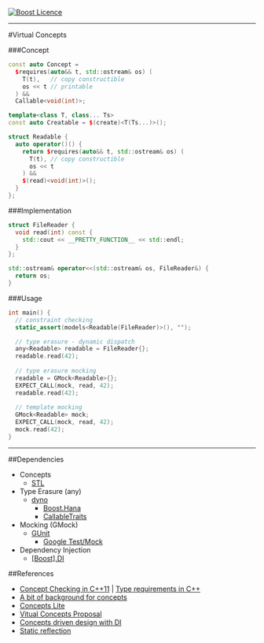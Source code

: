 <a href="http://www.boost.org/LICENSE_1_0.txt" target="_blank">![Boost Licence](http://img.shields.io/badge/license-boost-blue.svg)</a>

---------------------------------------

#Virtual Concepts

###Concept
```cpp
const auto Concept =
  $requires(auto&& t, std::ostream& os) (
    T(t),   // copy constructible
    os << t // printable
  ) &&
  Callable<void(int)>;
```

```cpp
template<class T, class... Ts>
const auto Creatable = $(create)<T(Ts...)>();  
```

```cpp
struct Readable {
  auto operator()() {
    return $requires(auto&& t, std::ostream& os) (
      T(t), // copy constructible
      os << t
    ) &&
    $(read)<void(int)>();
  }
};
```

###Implementation
```cpp
struct FileReader {
  void read(int) const {
    std::cout << __PRETTY_FUNCTION__ << std::endl;
  }
};

std::ostream& operator<<(std::ostream& os, FileReader&) {
  return os;
}
```

###Usage
```cpp
int main() {
  // constraint checking
  static_assert(models<Readable(FileReader)>(), "");

  // type erasure - dynamic dispatch
  any<Readable> readable = FileReader{};
  readable.read(42);
  
  // type erasure mocking
  readable = GMock<Readable>{};
  EXPECT_CALL(mock, read, 42);
  readable.read(42);
  
  // template mocking
  GMock<Readable> mock;
  EXPECT_CALL(mock, read, 42);
  mock.read(42);
}
```

---

##Dependencies
* Concepts
  * [STL](http://en.cppreference.com/w)
* Type Erasure (any)
  * [dyno](https://github.com/ldionne/dyno)
    * [Boost.Hana](https://github.com/boostorg/hana)
    * [CallableTraits](https://github.com/badair/callable_traits)
* Mocking (GMock)
  * [GUnit](https://github.com/cpp-testing/GUnit)
    * [Google Test/Mock](https://github.com/google/googletest)
* Dependency Injection
    * [[Boost].DI](https://github.com/boost-experimental/di)

##References
* [Concept Checking in C++11](http://ericniebler.com/2013/11/23/concept-checking-in-c11) | [Type requirements in C++](http://pfultz2.com/blog/2014/08/17/type-requirements)
* [A bit of background for concepts](https://isocpp.org/blog/2016/02/a-bit-of-background-for-concepts-and-cpp17-bjarne-stroustrup)
* [Concepts Lite](http://www.open-std.org/jtc1/sc22/wg21/docs/papers/2013/n3580.pdf)
* [Vitual Concepts Proposal](https://github.com/andyprowl/virtual-concepts/blob/master/draft/Dynamic%20Generic%20Programming%20with%20Virtual%20Concepts.pdf)
* [Concepts driven design with DI](http://boost-experimental.github.io/di/concepts-driven-design-with-di)
* [Static reflection](http://www.open-std.org/jtc1/sc22/wg21/docs/papers/2016/p0194r0.pdf)
